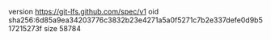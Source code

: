 version https://git-lfs.github.com/spec/v1
oid sha256:6d85a9ea34203776c3832b23e4271a5a0f5271c7b2e337defe0d9b517215273f
size 58784
